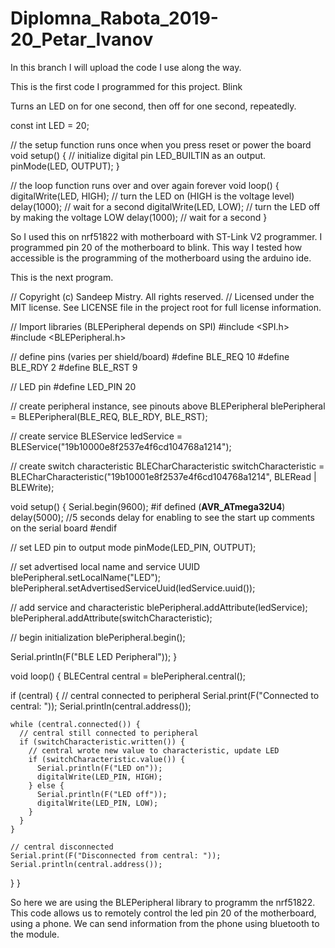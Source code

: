 # Diplomna_Rabota_2019-20_Petar_Ivanov
In this branch I will upload the code I use along the way.



This is the first code I programmed for this project.
  Blink

  Turns an LED on for one second, then off for one second, repeatedly.



const int LED = 20; 
 
// the setup function runs once when you press reset or power the board
void setup() {
  // initialize digital pin LED_BUILTIN as an output.
  pinMode(LED, OUTPUT);
}

// the loop function runs over and over again forever
void loop() {
  digitalWrite(LED, HIGH);   // turn the LED on (HIGH is the voltage level)
  delay(1000);                       // wait for a second
  digitalWrite(LED, LOW);    // turn the LED off by making the voltage LOW
  delay(1000);                       // wait for a second
}

So I used this on nrf51822 with motherboard with ST-Link V2 programmer. I programmed pin 20 of the motherboard to blink. 
This way I tested  how accessible is the programming of the motherboard using the arduino ide.

This is the next program.

// Copyright (c) Sandeep Mistry. All rights reserved.
// Licensed under the MIT license. See LICENSE file in the project root for full license information.

// Import libraries (BLEPeripheral depends on SPI)
#include <SPI.h>
#include <BLEPeripheral.h>

// define pins (varies per shield/board)
#define BLE_REQ   10
#define BLE_RDY   2
#define BLE_RST   9

// LED pin
#define LED_PIN   20

// create peripheral instance, see pinouts above
BLEPeripheral            blePeripheral        = BLEPeripheral(BLE_REQ, BLE_RDY, BLE_RST);

// create service
BLEService               ledService           = BLEService("19b10000e8f2537e4f6cd104768a1214");

// create switch characteristic
BLECharCharacteristic    switchCharacteristic = BLECharCharacteristic("19b10001e8f2537e4f6cd104768a1214", BLERead | BLEWrite);

void setup() {
  Serial.begin(9600);
#if defined (__AVR_ATmega32U4__)
  delay(5000);  //5 seconds delay for enabling to see the start up comments on the serial board
#endif

  // set LED pin to output mode
  pinMode(LED_PIN, OUTPUT);

  // set advertised local name and service UUID
  blePeripheral.setLocalName("LED");
  blePeripheral.setAdvertisedServiceUuid(ledService.uuid());

  // add service and characteristic
  blePeripheral.addAttribute(ledService);
  blePeripheral.addAttribute(switchCharacteristic);

  // begin initialization
  blePeripheral.begin();

  Serial.println(F("BLE LED Peripheral"));
}

void loop() {
  BLECentral central = blePeripheral.central();

  if (central) {
    // central connected to peripheral
    Serial.print(F("Connected to central: "));
    Serial.println(central.address());

    while (central.connected()) {
      // central still connected to peripheral
      if (switchCharacteristic.written()) {
        // central wrote new value to characteristic, update LED
        if (switchCharacteristic.value()) {
          Serial.println(F("LED on"));
          digitalWrite(LED_PIN, HIGH);
        } else {
          Serial.println(F("LED off"));
          digitalWrite(LED_PIN, LOW);
        }
      }
    }

    // central disconnected
    Serial.print(F("Disconnected from central: "));
    Serial.println(central.address());
  }
}

So here we are using the BLEPeripheral library to programm the nrf51822.
This code allows us to remotely control the led pin 20 of the motherboard, using a phone.
We can send information from the phone using bluetooth to the module.

